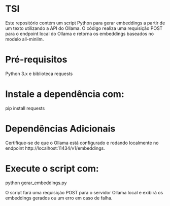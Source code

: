 # TSI

Este repositório contém um script Python para gerar embeddings a partir de um texto utilizando a API do Ollama. O código realiza uma requisição POST para o endpoint local do Ollama e retorna os embeddings baseados no modelo all-minilm.

# Pré-requisitos
Python 3.x e biblioteca requests

# Instale a dependência com:
pip install requests

# Dependências Adicionais
Certifique-se de que o Ollama está configurado e rodando localmente no endpoint http://localhost:11434/v1/embeddings.

# Execute o script com:
python gerar_embeddings.py

O script fará uma requisição POST para o servidor Ollama local e exibirá os embeddings gerados ou um erro em caso de falha.
